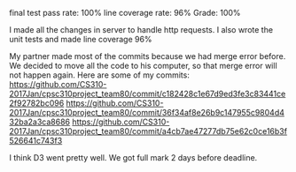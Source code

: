 
final test pass rate: 100% line coverage rate: 96% Grade: 100%

I made all the changes in server to handle http requests. I also wrote the unit tests and made line coverage 96%

My partner made most of the commits because we had merge error before. We decided to move all the code to his computer, so that merge error will not happen again.
Here are some of my commits:
https://github.com/CS310-2017Jan/cpsc310project_team80/commit/c182428c1e67d9ed3fe3c83441ce2f92782bc096
https://github.com/CS310-2017Jan/cpsc310project_team80/commit/36f34af8e26b9c147955c9804d432ba2a3ca8686
https://github.com/CS310-2017Jan/cpsc310project_team80/commit/a4cb7ae47277db75e62c0ce16b3f526641c743f3

I think D3 went pretty well. We got full mark 2 days before deadline.
